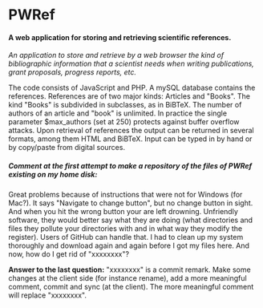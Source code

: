 PWRef
=====

<h4>A web application for storing and retrieving scientific references.</h4>

<em>An application to store and retrieve by a web browser the kind of bibliographic information
that a scientist needs when writing publications, grant proposals, progress reports, etc.</em>

<p>The code consists of JavaScript and PHP. A mySQL database contains the references.
References are of two major kinds: Articles and "Books". The kind "Books" is subdivided in
subclasses, as in BiBTeX. The number of authors of an article and "book" is unlimited. In
practice the single parameter $max_authors (set at 250) protects against buffer overflow
attacks. Upon retrieval of references the output can be returned in several formats, among
them HTML and BiBTeX. Input can be typed in by hand or by copy/paste from digital sources.

<h5><em>Comment at the first attempt to make a repository of the files of PWRef
existing on my home disk:</em></h5>

Great problems because of instructions that were not for
Windows (for Mac?). It says "Navigate to change button", but no change
button in sight. And when you hit the wrong button your are left drowning.
Unfriendly software, they would better say what they are doing (what directories
and files they pollute your directories with and in what way they
modify the register). Users of GitHub can handle that. I had to
clean up my system thoroughly and download again and again before I
got my files here. And now, how do I get rid of "xxxxxxxx"?

<b>Answer to the last question:</b> "xxxxxxxx" is a commit remark. Make some
changes at the client side (for instance rename), add a more meaningful comment, commit
and sync (at the client). The more meaningful comment will replace "xxxxxxxx".
